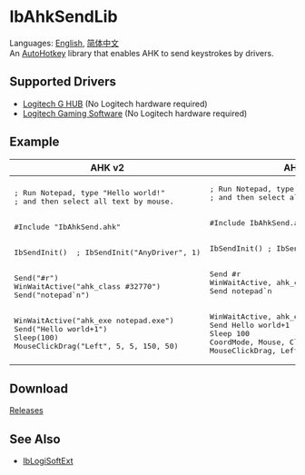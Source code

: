 # IbAhkSendLib
Languages: [English](README.md), [简体中文](README.zh-Hans.md)  
An [AutoHotkey](https://www.autohotkey.com/) library that enables AHK to send keystrokes by drivers.

## Supported Drivers
* [Logitech G HUB](https://www.logitechg.com/innovation/g-hub.html) (No Logitech hardware required)
* [Logitech Gaming Software](https://support.logi.com/hc/en-gb/articles/360025298053-Logitech-Gaming-Software) (No Logitech hardware required)

## Example
<table>
<thead><tr>
    <th>AHK v2</th>
    <th>AHK v1</th>
</tr></thead>
<tbody>
    <tr>
        <td><pre lang="ahk">; Run Notepad, type "Hello world!"
; and then select all text by mouse.
<br/>
#Include "IbAhkSend.ahk"
<br/>
IbSendInit()  ; IbSendInit("AnyDriver", 1)
<br/>
Send("#r")
WinWaitActive("ahk_class #32770")
Send("notepad`n")
<br/>
WinWaitActive("ahk_exe notepad.exe")
Send("Hello world+1")
Sleep(100)
MouseClickDrag("Left", 5, 5, 150, 50)</pre></td>
        <td><pre lang="ahk">; Run Notepad, type "Hello world!"
; and then select all text by mouse.
<br/>
#Include IbAhkSend.ahk
<br/>
IbSendInit() ; IbSendInit("AnyDriver", 1)
<br/>
Send #r
WinWaitActive, ahk_class #32770
Send notepad`n
<br/>
WinWaitActive, ahk_exe notepad.exe
Send Hello world+1
Sleep 100
CoordMode, Mouse, Client
MouseClickDrag, Left, 5, 5, 150, 50</pre></td>
    </tr>
</tbody>
</table>

## Download
[Releases](../../releases)

## See Also
* [IbLogiSoftExt](https://github.com/Chaoses-Ib/IbLogiSoftExt)